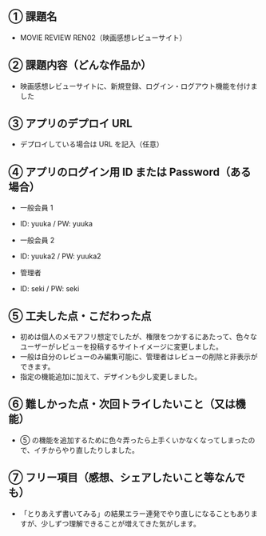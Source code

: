 ## ① 課題名

- MOVIE REVIEW REN02（映画感想レビューサイト）

## ② 課題内容（どんな作品か）

- 映画感想レビューサイトに、新規登録、ログイン・ログアウト機能を付けました

## ③ アプリのデプロイ URL

- デプロイしている場合は URL を記入（任意）

## ④ アプリのログイン用 ID または Password（ある場合）

- 一般会員 1
- ID: yuuka / PW: yuuka

- 一般会員 2
- ID: yuuka2 / PW: yuuka2

- 管理者
- ID: seki / PW: seki

## ⑤ 工夫した点・こだわった点

- 初めは個人のメモアフリ想定でしたが、権限をつかするにあたって、色々なユーザーがレビューを投稿するサイトイメージに変更しました。
- 一般は自分のレビューのみ編集可能に、管理者はレビューの削除と非表示ができます。
- 指定の機能追加に加えて、デザインも少し変更しました。

## ⑥ 難しかった点・次回トライしたいこと（又は機能）

- ⑤ の機能を追加するために色々弄ったら上手くいかなくなってしまったので、イチからやり直したりしました。

## ⑦ フリー項目（感想、シェアしたいこと等なんでも）

- 「とりあえず書いてみる」の結果エラー連発でやり直しになることもありますが、少しずつ理解できることが増えてきた気がします。

